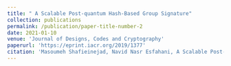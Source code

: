 ```yaml
---
title: " A Scalable Post-quantum Hash-Based Group Signature"
collection: publications
permalink: /publication/paper-title-number-2
date: 2021-01-10
venue: 'Journal of Designs, Codes and Cryptography'
paperurl: 'https://eprint.iacr.org/2019/1377'
citation: 'Masoumeh Shafieinejad, Navid Nasr Esfahani, A Scalable Post-quantum Hash-Based Group Signature, Cryptology ePrint Archive, Report 2019/1377'
---
```

